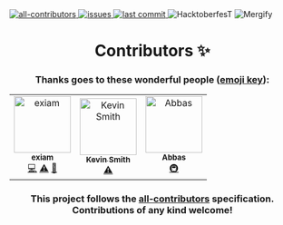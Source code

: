 <span align="center">
  <a href="#contributors"><img
      src="https://img.shields.io/badge/all_contributors-3-orange.svg?style=for-the-badge"
      alt="all-contributors"
    />
  </a>
  <a href="https://github.com/hugos29dev/the-Project-Alpha/issues"
    ><img
      src="https://img.shields.io/github/issues/hugos29dev/the-Project-Alpha?style=for-the-badge"
      alt="issues"
    />
  </a>
  <a href="https://github.com/hugos29dev/the-Project-Alpha/commits/"
    ><img
      src="https://img.shields.io/github/last-commit/hugos29dev/the-Project-Alpha?style=for-the-badge"
      alt="last commit"
    /> </a><img
    src="https://img.shields.io/github/hacktoberfest/2019/hugos29dev/the-Project-Alpha?label=hacktoberfest%20issues&style=for-the-badge"
    alt="HacktoberfesT"
  />
  <img src="https://img.shields.io/endpoint.svg?url=https://gh.mergify.io/badges/hugos29dev/the-Project-Alpha&style=for-the-badge&logoColor=white" alt="Mergify">

  <h1>Contributors ✨</h1>

  <h3>
    Thanks goes to these wonderful people (<a
      href="https://allcontributors.org/docs/en/emoji-key"
      >emoji key</a
    >):
  </h3>

  <!-- prettier-ignore-start -->
  <!-- ALL-CONTRIBUTORS-LIST:START - Do not remove or modify this section -->
  <table>
    <tr>
      <td align="center"><a href="https://github.com/exiam"><img src="https://avatars1.githubusercontent.com/u/36778679?v=4" width="100px;" alt="exiam"/><br /><sub><b>exiam</b></sub></a><br /><a href="https://github.com/hugos29dev/the-Project-Alpha/commits?author=exiam" title="Code">💻</a> <a href="https://github.com/hugos29dev/the-Project-Alpha/commits?author=exiam" title="Tests">⚠️</a> <a href="#tool-exiam" title="Tools">🔧</a></td>
      <td align="center"><a href="https://github.com/kvsm"><img src="https://avatars3.githubusercontent.com/u/1372660?v=4" width="100px;" alt="Kevin Smith"/><br /><sub><b>Kevin Smith</b></sub></a><br /><a href="https://github.com/hugos29dev/the-Project-Alpha/commits?author=kvsm" title="Tests">⚠️</a></td>
      <td align="center"><a href="http://iam-abbas.github.io"><img src="https://avatars3.githubusercontent.com/u/42001049?v=4" width="100px;" alt="Abbas"/><br /><sub><b>Abbas</b></sub></a><br /><a href="#infra-iam-abbas" title="Infrastructure (Hosting, Build-Tools, etc)">🚇</a></td>
    </tr>
  </table>

  <!-- ALL-CONTRIBUTORS-LIST:END -->
  <!-- prettier-ignore-end -->

  <h3>
    This project follows the
    <a href="https://github.com/all-contributors/all-contributors"
      >all-contributors</a
    >
    specification. Contributions of any kind welcome!
  </h3>
</span>
